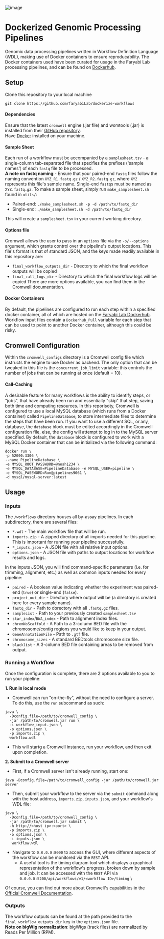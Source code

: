 ![image](https://github.com/user-attachments/assets/546e29be-0802-4272-843f-786062e37367)
# Dockerized Genomic Processing Pipelines
Genomic data processing pipelines written in Workflow Definition Language (WDL), making use of Docker containers to ensure reproducability. The Docker containers used have been curated for usage in the Faryabi Lab processing pipelines, and can be found on [Dockerhub](https://hub.docker.com/u/faryabilab).

## Setup
Clone this repository to your local machine
```
git clone https://github.com/faryabiLab/dockerize-workflows
```
#### Dependencies
Ensure that the latest `cromwell` engine (.jar file) and womtools (.jar) is installed from their [GitHub repository](https://github.com/broadinstitute/cromwell). \
Have [Docker](https://www.docker.com/products/personal/) installed on your machine.
#### Sample Sheet
Each run of a workflow must be accompanied by a `samplesheet.tsv` - a single-column tab-separated file that specifies the prefixes ('sample names') of each `fastq` file to be processed. \
**A note on fastq naming** - Ensure that your paired-end `fastq` files follow the naming convention `XYZ_R1.fastq.gz` / `XYZ_R2.fastq.gz`, where `XYZ` represents this file's sample name. Single-end `fastq`s must be named as `XYZ.fastq.gz`.
To make a sample sheet, simply run `make_samplesheet.sh` found in `utils/`: 
* Paired-end: `./make_samplesheet.sh -p -d /path/to/fastq_dir`
* Single-end: `./make_samplesheet.sh -d /path/to/fastq_dir` 

This will create a `samplesheet.tsv` in your current working directory.
#### Options file
Cromwell allows the user to pass in an `options` file via the `-o/--options` argument, which grants control over the pipeline's output locations. This file's format is that of standard JSON, and the keys made readily available in this repository are:
* `final_workflow_outputs_dir` - Directory to which the final workflow outputs will be copied
* `final_call_logs_dir` - Directory to which the final workflow logs will be copied
There are more options available, you can find them in the Cromwell documentation.
#### Docker Containers
By default, the pipelines are configured to run each step within a specified docker container, all of which are hosted on the [Faryabi Lab Dockerhub](https://hub.docker.com/). Workflow input files contain a `Dockerhub_Pull` variable for each step that can be used to point to another Docker container, although this could be risky.
## Cromwell Configuration
Within the `cromwell_configs` directory is a Cromwell config file which instructs the engine to use Docker as backend. The only option that can be tweaked in this file is the `concurrent_job_limit` variable: this controls the number of jobs that can be running at once (default = 10).
#### Call-Caching
A desirable feature for many workflows is the ability to identify steps, or "jobs", that have already been run and essentially "skip" that step, saving both time and computing resources. In this reporisoty, Cromwell is configured to use a local MySQL database (which runs from a Docker container) called `PipelineDatabase`, to store intermediate files to determine the steps that have been run. If you want to use a different SQL, or any, database, the `database` block must be edited accordingly in the Cromwell configuration file, else, the config will attempt to log in to the MySQL server specified. By default, the `database` block is configured to work with a MySQL Docker container that can be initialized via the following command:
```
docker run \
-p 52000:3306 \
--name PipelineDatabase \
-e MYSQL_ROOT_PASSWORD=@noah1234 \
-e MYSQL_DATABASE=PipelineDatabase -e MYSQL_USER=pipeline \
-e MYSQL_PASSWORD=Run@pipelines9061 \
-d mysql/mysql-server:latest
```
## Usage
### Inputs
The `/workflows` directory houses all by-assay pipelines. In each subdirectory, there are several files:
* `*.wdl` - The main workflow file that will be run.
* `imports.zip` - A zipped directory of all imports needed for this pipeline. This is important for running your pipeline successfully. 
* `*_inputs.json` - A JSON file with all relative input options.
* `options.json` - A JSON file with paths to output locations for workflow results and logs. 

In the inputs JSON, you will find command-specific parameters (i.e. for trimming, alignment, etc.) as well as common inputs needed for every pipeline:
* `paired` - A boolean value indicating whether the experiment was paired-end (`true`) or single-end (`false`).
* `project_out_dir` - Directory where output will be (a directory is created here for every sample name).
* `fastq_dir` - Path to dorectory with all `.fastq.gz` files.
* `sampleList` - Path to your previously created `samplesheet.tsv`
* `star_index`/`BWA_index` - Path to alignment index files.
* `chromNoScaffold` - A Path to a 3-column BED file with the chromosome/contig regions you would like to keep in your output.
* `GeneAnnotationFile` - Path to `.gtf` file.
* `chromosome_sizes` - A standard BEDtools chromosome size file.
* `blacklist` - A 3-column BED file containing areas to be removed from output.
### Running a Workflow
Once the configuration is complete, there are 2 options available to you to run your pipeline: 

**1. Run in local mode**
* Cromwell can run "on-the-fly", without the need to configure a server. To do this, use the `run` subcommand as such:
```
java \
  -Dconfig.file=/path/to/cromwell_config \
  -jar /path/to/cromwell.jar run \
  -i workflow_input.json \
  -o options.json \
  -p imports.zip \
  workflow.wdl
```
* This will startg a Cromwell instance, run your workflow, and then exit upon completion.

**2. Submit to a Cromwell server**
* First, if a Cromwell server isn't already running, start one:
```
java -Dconfig.file=/path/to/cromwell_config -jar /path/to/cromwell.jar server
```
* Then, submit your workflow to the server via the `submit` command along with the host address, `imports.zip`, `inputs.json`, and your workflow's WDL file:
```
java \
  -Dconfig.file=/path/to/cromwell_config \
  -jar /path/to/cromwell.jar submit \
  -h http://<host ip>:<port> \
  -p imports.zip \
  -o options.json \
  -i inputs.json \
   workflow.wdl
```
* Navigate to `0.0.0.0:8000` to access the GUI, where different aspects of the workflow can be monitored via the `REST` API.
  * A useful tool is the timing diagram tool which displays a graphical representation of the workflow's progress, broken down by sample and job. It can be accessed with the `REST` API via `0.0.0.0:5200/api/workflows/v1/<workflow ID>/timing` \

Of course, you can find out more about Cromwell's capabilities in the [Official Cromwell Documentation](https://cromwell.readthedocs.io/en/stable/).

### Outputs
The workflow outputs can be found at the path provided to the `final_workflow_outputs_dir` key in the `options.json` file. \
**Note on bigWig normalization**: bigWigs (track files) are normalized by Reads Per Million (RPM).

